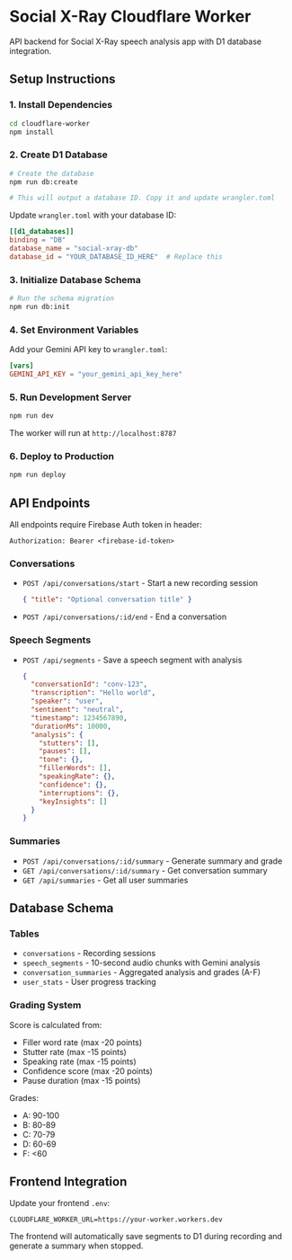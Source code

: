 # Social X-Ray Cloudflare Worker

API backend for Social X-Ray speech analysis app with D1 database integration.

## Setup Instructions

### 1. Install Dependencies

```bash
cd cloudflare-worker
npm install
```

### 2. Create D1 Database

```bash
# Create the database
npm run db:create

# This will output a database ID. Copy it and update wrangler.toml
```

Update `wrangler.toml` with your database ID:
```toml
[[d1_databases]]
binding = "DB"
database_name = "social-xray-db"
database_id = "YOUR_DATABASE_ID_HERE"  # Replace this
```

### 3. Initialize Database Schema

```bash
# Run the schema migration
npm run db:init
```

### 4. Set Environment Variables

Add your Gemini API key to `wrangler.toml`:
```toml
[vars]
GEMINI_API_KEY = "your_gemini_api_key_here"
```

### 5. Run Development Server

```bash
npm run dev
```

The worker will run at `http://localhost:8787`

### 6. Deploy to Production

```bash
npm run deploy
```

## API Endpoints

All endpoints require Firebase Auth token in header:
```
Authorization: Bearer <firebase-id-token>
```

### Conversations

- `POST /api/conversations/start` - Start a new recording session
  ```json
  { "title": "Optional conversation title" }
  ```

- `POST /api/conversations/:id/end` - End a conversation

### Speech Segments

- `POST /api/segments` - Save a speech segment with analysis
  ```json
  {
    "conversationId": "conv-123",
    "transcription": "Hello world",
    "speaker": "user",
    "sentiment": "neutral",
    "timestamp": 1234567890,
    "durationMs": 10000,
    "analysis": {
      "stutters": [],
      "pauses": [],
      "tone": {},
      "fillerWords": [],
      "speakingRate": {},
      "confidence": {},
      "interruptions": {},
      "keyInsights": []
    }
  }
  ```

### Summaries

- `POST /api/conversations/:id/summary` - Generate summary and grade
- `GET /api/conversations/:id/summary` - Get conversation summary
- `GET /api/summaries` - Get all user summaries

## Database Schema

### Tables
- `conversations` - Recording sessions
- `speech_segments` - 10-second audio chunks with Gemini analysis
- `conversation_summaries` - Aggregated analysis and grades (A-F)
- `user_stats` - User progress tracking

### Grading System

Score is calculated from:
- Filler word rate (max -20 points)
- Stutter rate (max -15 points)
- Speaking rate (max -15 points)
- Confidence score (max -20 points)
- Pause duration (max -15 points)

Grades:
- A: 90-100
- B: 80-89
- C: 70-79
- D: 60-69
- F: <60

## Frontend Integration

Update your frontend `.env`:
```env
CLOUDFLARE_WORKER_URL=https://your-worker.workers.dev
```

The frontend will automatically save segments to D1 during recording and generate a summary when stopped.
